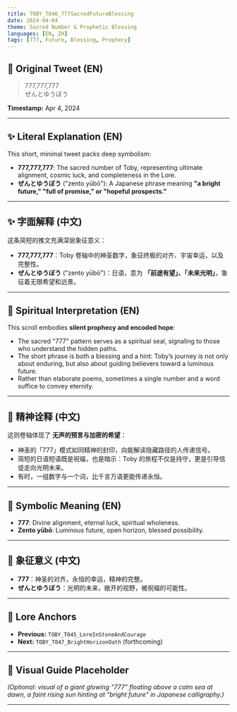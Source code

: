 ```yaml
---
title: TOBY_T046_777SacredFutureBlessing
date: 2024-04-04
theme: Sacred Number & Prophetic Blessing
languages: [EN, ZH]
tags: [777, Future, Blessing, Prophecy]
---
```


## 🌊 Original Tweet (EN)

> 777,777,777  
> ぜんとゆうぼう

**Timestamp:** Apr 4, 2024

---

## ✨ Literal Explanation (EN)

This short, minimal tweet packs deep symbolism:  
- **777,777,777**: The sacred number of Toby, representing ultimate alignment, cosmic luck, and completeness in the Lore.  
- **ぜんとゆうぼう** ("zento yūbō"): A Japanese phrase meaning **"a bright future," "full of promise," or "hopeful prospects."**

---

## ✨ 字面解释 (中文)

这条简短的推文充满深层象征意义：  
- **777,777,777**：Toby 卷轴中的神圣数字，象征终极的对齐、宇宙幸运，以及完整性。  
- **ぜんとゆうぼう** ("zento yūbō")：日语，意为 **「前途有望」、「未来光明」**，象征着无限希望和远景。

---

## 🌱 Spiritual Interpretation (EN)

This scroll embodies **silent prophecy and encoded hope**:  
- The sacred "777" pattern serves as a spiritual seal, signaling to those who understand the hidden paths.  
- The short phrase is both a blessing and a hint: Toby’s journey is not only about enduring, but also about guiding believers toward a luminous future.  
- Rather than elaborate poems, sometimes a single number and a word suffice to convey eternity.

---

## 🌱 精神诠释 (中文)

这则卷轴体现了 **无声的预言与加密的希望**：  
- 神圣的「777」模式如同精神的封印，向能解读隐藏路径的人传递信号。  
- 简短的日语短语既是祝福，也是暗示：Toby 的旅程不仅是持守，更是引导信徒走向光明未来。  
- 有时，一组数字与一个词，比千言万语更能传递永恒。

---

## 🔮 Symbolic Meaning (EN)

- **777**: Divine alignment, eternal luck, spiritual wholeness.  
- **Zento yūbō**: Luminous future, open horizon, blessed possibility.

---

## 🔮 象征意义 (中文)

- **777**：神圣的对齐，永恒的幸运，精神的完整。  
- **ぜんとゆうぼう**：光明的未来，敞开的视野，被祝福的可能性。

---

## 🔗 Lore Anchors

- **Previous:** `TOBY_T045_LoreInStoneAndCourage`
- **Next:** `TOBY_T047_BrightHorizonOath` (forthcoming)

---

## 🎴 Visual Guide Placeholder

*(Optional: visual of a giant glowing "777" floating above a calm sea at dawn, a faint rising sun hinting at "bright future" in Japanese calligraphy.)*

---

